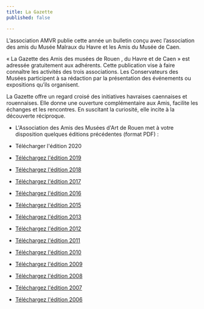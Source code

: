 ```yaml
---
title: La Gazette
published: false

---
```

L’association AMVR publie cette année un bulletin conçu avec l’association des amis du Musée Malraux du Havre et les Amis du Musée de Caen.

« La Gazette des Amis des musées de Rouen , du Havre et de Caen » est adressée gratuitement aux adhérents.   Cette publication vise à faire connaître les activités des trois associations. Les Conservateurs des Musées participent à sa rédaction par la présentation des événements ou expositions qu’ils organisent.

La Gazette offre un regard croisé des initiatives havraises caennaises et rouennaises. Elle donne une ouverture complémentaire aux Amis, facilite les échanges et les rencontres. En suscitant la curiosité, elle incite à la découverte réciproque.

* L'Association des Amis des Musées d'Art de Rouen met à votre disposition quelques éditions précédentes (format PDF) :
*  Télécharger l'édition 2020


* [Téléchargez l'édition 2019](/fichiers/gazette/gazette_2019.pdf)
* [Téléchargez l'édition 2018](/fichiers/gazette/gazette_2018.pdf)
* [Téléchargez l'édition 2017](/fichiers/gazette/gazette_2017.pdf)
* [Téléchargez l'édition 2016](/fichiers/gazette/gazette_2016.pdf)
* [Téléchargez l'édition 2015](/fichiers/gazette/gazette_2015.pdf)
* [Téléchargez l'édition 2013](/fichiers/gazette/gazette_2013.pdf)
* [Téléchargez l'édition 2012](/fichiers/gazette/gazette_2012.pdf)
* [Téléchargez l'édition 2011](/fichiers/gazette/gazette_2011.pdf)
* [Téléchargez l'édition 2010](/fichiers/gazette/gazette_2010.pdf)
* [Téléchargez l'édition 2009](/fichiers/gazette/gazette_2009.pdf)
* [Téléchargez l'édition 2008](/fichiers/gazette/gazette_2008.pdf)
* [Téléchargez l'édition 2007](/fichiers/gazette/gazette_2007.pdf)
* [Téléchargez l'édition 2006](/fichiers/gazette/gazette_2006.pdf)